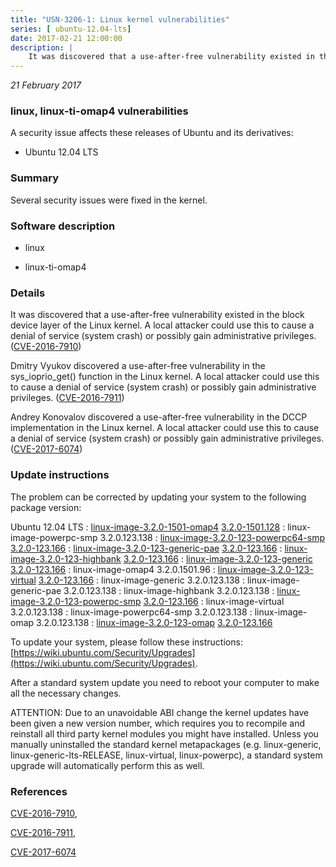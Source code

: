 ```yaml
---
title: "USN-3206-1: Linux kernel vulnerabilities"
series: [ ubuntu-12.04-lts]
date: 2017-02-21 12:00:00
description: |
    It was discovered that a use-after-free vulnerability existed in the block device layer of the Linux kernel. A local attacker could use this to cause a denial of service (system crash) or possibly gain administrative privileges. ([CVE-2016-7910](http://people.ubuntu.com/~ubuntu-security/cve/CVE-2016-7910))
--- 
```

 
 

*21 February 2017*

### linux, linux-ti-omap4 vulnerabilities

A security issue affects these releases of Ubuntu and its derivatives:

* Ubuntu 12.04 LTS

### Summary

Several security issues were fixed in the kernel. 

### Software description

* linux 

* linux-ti-omap4 

### Details

It was discovered that a use-after-free vulnerability existed in the block device layer of the Linux kernel. A local attacker could use this to cause a denial of service (system crash) or possibly gain administrative privileges. ([CVE-2016-7910](http://people.ubuntu.com/~ubuntu-security/cve/CVE-2016-7910))

Dmitry Vyukov discovered a use-after-free vulnerability in the sys_ioprio_get() function in the Linux kernel. A local attacker could use this to cause a denial of service (system crash) or possibly gain administrative privileges. ([CVE-2016-7911](http://people.ubuntu.com/~ubuntu-security/cve/CVE-2016-7911))

Andrey Konovalov discovered a use-after-free vulnerability in the DCCP implementation in the Linux kernel. A local attacker could use this to cause a denial of service (system crash) or possibly gain administrative privileges. ([CVE-2017-6074](http://people.ubuntu.com/~ubuntu-security/cve/CVE-2017-6074)) 

### Update instructions

The problem can be corrected by updating your system to the following package version:

Ubuntu 12.04 LTS
 : [linux-image-3.2.0-1501-omap4](https://launchpad.net/ubuntu/+source/linux-ti-omap4) <span> [3.2.0-1501.128](https://launchpad.net/ubuntu/+source/linux-ti-omap4/3.2.0-1501.128) </span> 
 : linux-image-powerpc-smp <span>3.2.0.123.138</span>
 : [linux-image-3.2.0-123-powerpc64-smp](https://launchpad.net/ubuntu/+source/linux) <span> [3.2.0-123.166](https://launchpad.net/ubuntu/+source/linux/3.2.0-123.166) </span> 
 : [linux-image-3.2.0-123-generic-pae](https://launchpad.net/ubuntu/+source/linux) <span> [3.2.0-123.166](https://launchpad.net/ubuntu/+source/linux/3.2.0-123.166) </span> 
 : [linux-image-3.2.0-123-highbank](https://launchpad.net/ubuntu/+source/linux) <span> [3.2.0-123.166](https://launchpad.net/ubuntu/+source/linux/3.2.0-123.166) </span> 
 : [linux-image-3.2.0-123-generic](https://launchpad.net/ubuntu/+source/linux) <span> [3.2.0-123.166](https://launchpad.net/ubuntu/+source/linux/3.2.0-123.166) </span> 
 : linux-image-omap4 <span>3.2.0.1501.96</span>
 : [linux-image-3.2.0-123-virtual](https://launchpad.net/ubuntu/+source/linux) <span> [3.2.0-123.166](https://launchpad.net/ubuntu/+source/linux/3.2.0-123.166) </span> 
 : linux-image-generic <span>3.2.0.123.138</span>
 : linux-image-generic-pae <span>3.2.0.123.138</span>
 : linux-image-highbank <span>3.2.0.123.138</span>
 : [linux-image-3.2.0-123-powerpc-smp](https://launchpad.net/ubuntu/+source/linux) <span> [3.2.0-123.166](https://launchpad.net/ubuntu/+source/linux/3.2.0-123.166) </span> 
 : linux-image-virtual <span>3.2.0.123.138</span>
 : linux-image-powerpc64-smp <span>3.2.0.123.138</span>
 : linux-image-omap <span>3.2.0.123.138</span>
 : [linux-image-3.2.0-123-omap](https://launchpad.net/ubuntu/+source/linux) <span> [3.2.0-123.166](https://launchpad.net/ubuntu/+source/linux/3.2.0-123.166) </span> 

To update your system, please follow these instructions: [https://wiki.ubuntu.com/Security/Upgrades](https://wiki.ubuntu.com/Security/Upgrades).

After a standard system update you need to reboot your computer to make all the necessary changes.

ATTENTION: Due to an unavoidable ABI change the kernel updates have been given a new version number, which requires you to recompile and reinstall all third party kernel modules you might have installed. Unless you manually uninstalled the standard kernel metapackages (e.g. linux-generic, linux-generic-lts-RELEASE, linux-virtual, linux-powerpc), a standard system upgrade will automatically perform this as well. 

### References

 
 [CVE-2016-7910](http://people.ubuntu.com/~ubuntu-security/cve/CVE-2016-7910), 

 [CVE-2016-7911](http://people.ubuntu.com/~ubuntu-security/cve/CVE-2016-7911), 

 [CVE-2017-6074](http://people.ubuntu.com/~ubuntu-security/cve/CVE-2017-6074)
 


